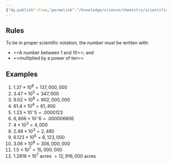```yaml
---
{"dg-publish":true,"permalink":"/knowledge/science/chemistry/scientific-notation/"}
---
```


## Rules
To be in proper scientific notation, the number must be written with:
* ==A number between 1 and 10==; and
* ==multiplied by a power of ten==

## Examples

1. $1.37 \times 10^8 = 137,000,000$
2. $3.47 \times 10^5 = 347,000$
3. $9.02 \times 10^8= 902,000,000$
4. $61.4 \times 10^4 = 61,400$
5. $1.23 \times 10^-5 = .0000123$
6. $6,806 \times 10^-6 = .000006806$
7. $4 \times 10^3 = 4,000$
8. $2.48 \times 10^3 = 2,480$
9. $6.123 \times 10^6 = 6,123,000$
10. $3.06 \times 10^8 = 306,000,000$
11. $1.5 \times 10^7 = 15,000,000$
12. $1.2916 \times 10^7$ acres $= 12,916,000$ acres

